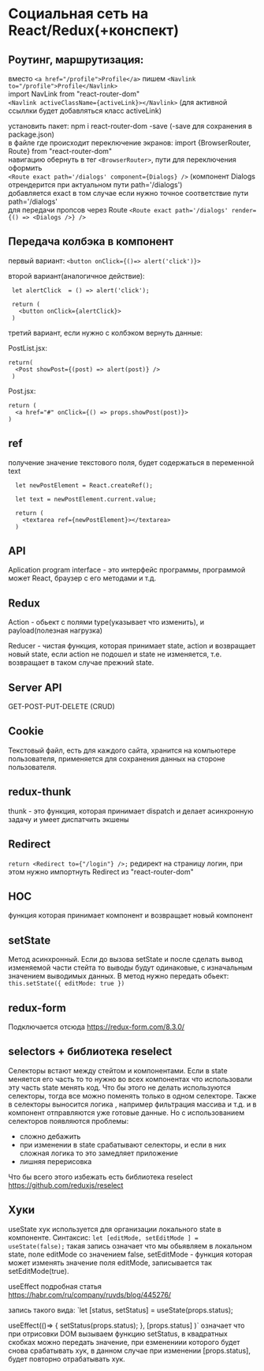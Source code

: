 
# Социальная сеть на React/Redux(+конспект)


## Роутинг, маршрутизация:

  вместо `<a href="/profile">Profile</a>` пишем `<Navlink to="/profile">Profile</Navlink>`  
  import NavLink from "react-router-dom"  
  `<Navlink activeClassName={activeLink}></Navlink>` (для активной ссыллки будет добавляться класс activeLink)  
  
  установить пакет: npm i react-router-dom -save (-save для сохранения в package.json)  
  в файле где происходит переключение экранов: import {BrowserRouter, Route} from "react-router-dom"  
  навигацию обернуть в тег `<BrowserRouter>`, пути для переключения оформить   
  `<Route exact path='/dialogs' component={Dialogs} />` (компонент Dialogs отрендерится при актуальном пути path='/dialogs')  
  добавляется exact в том случае если нужно точное соответствие пути path='/dialogs'  
  для передачи пропсов через Route `<Route exact path='/dialogs' render={() => <Dialogs />} />`


## Передача колбэка в компонент

  первый вариант: 
    `<button onClick={()=> alert('click')}>`
  
  второй вариант(аналогичное действие):  
   ```
    let alertClick  = () => alert('click');

    return (
      <button onClick={alertClick}>
    ) 
   ```

   третий вариант, если нужно с колбэком вернуть данные: 

  PostList.jsx:   
  ```      
  return(
    <Post showPost={(post) => alert(post)} />  
   )
   ```

  Post.jsx:
  
  ```
  return (
    <a href="#" onClick={() => props.showPost(post)}>
  )
 ```
   
## ref
получение значение текстового поля, будет содержаться в переменной text

```
  let newPostElement = React.createRef();

  let text = newPostElement.current.value;

  return (
    <textarea ref={newPostElement}></textarea>
  )
```
## API
Aplication program interface - это интерфейс программы, программой может React, браузер с его методами и т.д.

## Redux
Action - обьект с полями type(указывает что изменить), и payload(полезная нагрузка)

Reducer - чистая функция, которая принимает state, action и возвращает новый state, если action не подошел и state
не изменяется, т.е. возвращает в таком случае прежний state.

## Server API
GET-POST-PUT-DELETE (CRUD)

## Cookie
Текстовый файл, есть для каждого сайта, хранится на компьютере пользователя, применяется для сохранения данных на стороне пользователя.

## redux-thunk
thunk - это функция, которая принимает dispatch и делает асинхронную задачу и умеет диспатчить экшены

## Redirect
`return <Redirect to={"/login"} />;`
редирект на страницу логин, при этом нужно импортнуть Redirect из "react-router-dom"

## HOC
функция которая принимает компонент и возвращает новый компонент

## setState 
Метод асинхронный. Если до вызова setState и после сделать вывод изменяемой части стейта то выводы будут одинаковые,
с изначальным значением выводимых данных. В метод нужно передать обьект: 
                        `this.setState({
                               editMode: true
                         })`
## redux-form
Подключается отсюда https://redux-form.com/8.3.0/

## selectors + библиотека reselect
Селекторы встают между стейтом и компонентами. Если в state меняется его часть то 
то нужно во всех компонентах что использовали эту часть state менять код. Что бы этого не делать используются селекторы, тогда все можно поменять только в одном селекторе. Также в селекторы выносится логика , например фильтрация массива и т.д. и в компонент отправляются уже готовые данные.
Но с использованием селекторов появляются проблемы:
 - сложно дебажить
 - при изменении в state срабатывают селекторы, и если в них сложная логика то это замедляет приложение
 - лишняя перерисовка

 Что бы всего этого избежать есть библиотека reselect https://github.com/reduxjs/reselect

 ## Хуки
 useState
 хук используется для организации локального state в компоненте. Синтаксис:
 `let [editMode, setEditMode ] = useState(false);`
 такая запись означает что мы обьявляем в локальном state, поле editMode со значением false,
 setEditMode - функция которая может изменять значение поля editMode, записывается так setEditMode(true).

 useEffect
подробная статья https://habr.com/ru/company/ruvds/blog/445276/

запись такого вида:
 `let [status, setStatus] = useState(props.status);

  useEffect(()=> {
      setStatus(props.status);
    }, [props.status]
  )`
означает что при отрисовки DOM вызываем функцию setStatus, в квадратных скобках можно передать значение, при езменениии которого будет снова срабатывать хук, в данном случае при изменении  [props.status], будет повторно отрабатывать хук.